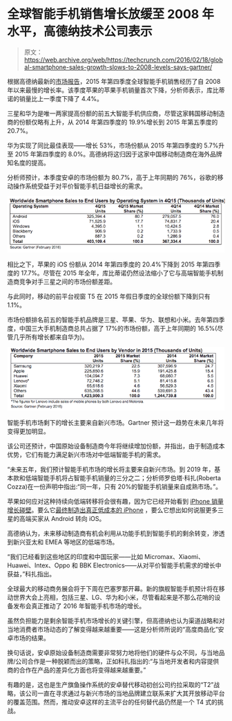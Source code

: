 # 全球智能手机销售增长放缓至 2008 年水平，高德纳技术公司表示

> 原文：<https://web.archive.org/web/https://techcrunch.com/2016/02/18/global-smartphone-sales-growth-slows-to-2008-levels-says-gartner/>

根据高德纳最新的[市场报告](https://web.archive.org/web/20221220011538/https://www.gartner.com/doc/3213117)，2015 年第四季度全球智能手机销售经历了自 2008 年以来最慢的增长率。该季度苹果的苹果手机销量首次下降，分析师表示，库比蒂诺的销量比上一季度下降了 4.4%。

三星和华为是唯一两家提高份额的前五大智能手机供应商，尽管这家韩国移动制造商的份额仅略有上升，从 2014 年第四季度的 19.9%增长到 2015 年第五季度的 20.7%。

华为实现了同比最佳表现——增长 53%，市场份额从 2015 年第四季度的 5.7%升至 2015 年第四季度的 8.0%。高德纳将这归因于这家中国移动制造商在海外品牌知名度的提高。

分析师预计，本季度安卓的市场份额为 80.7%，高于上年同期的 76%，谷歌的移动操作系统受益于对平价智能手机日益增长的需求。

[![Gartner](img/d4bb6f7e25f985cc68376d68044fb303.png)](https://web.archive.org/web/20221220011538/https://techcrunch.com/2016/02/18/global-smartphone-sales-growth-slows-to-2008-levels-says-gartner/screen-shot-2016-02-18-at-11-38-08-am/)

相比之下，苹果的 iOS 份额从 2014 年第四季度的 20.4%下降到 2015 年第四季度的 17.7%。尽管在 2015 年全年，库比蒂诺仍然设法缩小了它与高端智能手机制造商竞争对手三星之间的市场份额差距。

与此同时，移动的前平台视窗 T5 在 2015 年假日季度的全球份额下降到只有 1.1%。

市场份额排名前五的智能手机品牌是三星、苹果、华为、联想和小米。去年第四季度，中国三大手机制造商总共占据了 17%的市场份额，高于上年同期的 16.5%(尽管几乎所有增长都来自华为)。

[![Gartner](img/0c85783864ee853e60f80bb714e6d0fd.png)](https://web.archive.org/web/20221220011538/https://techcrunch.com/2016/02/18/global-smartphone-sales-growth-slows-to-2008-levels-says-gartner/screen-shot-2016-02-18-at-11-31-25-am/)

智能手机市场剩下的增长主要来自新兴市场。Gartner 预计这一趋势在未来几年将变得更加明显。

该公司还预计，中国原始设备制造商今年将继续增加份额，并指出，由于制造成本优势，它们有能力满足新兴市场对中低端智能手机的需求。

“未来五年，我们预计智能手机市场的增长将主要来自新兴市场。到 2019 年，基本款和低端智能手机将占智能手机销量的三分之二；分析师罗伯塔·科扎(Roberta Cozza)在一份声明中指出:“同一年，只有 20%的智能手机销量来自成熟市场。”。

苹果如何应对这种持续向低端转移将会很有趣，因为它已经开始看到 [iPhone 销量增长碰壁](https://web.archive.org/web/20221220011538/https://techcrunch.com/2016/01/26/apple-beats-earnings-expectations-but-misses-on-iphone-sales/)。要么它[最终制造出真正低成本的 iPhone](https://web.archive.org/web/20221220011538/https://techcrunch.com/2013/02/22/why-every-analyst-is-in-love-with-the-siren-song-of-the-low-cost-iphone/) ，要么它想出如何说服更多三星的高端买家从 Android 转向 iOS。

高德纳认为，未来移动制造商有机会利用从功能手机到智能手机的剩余转变，渗透到新兴亚太和 EMEA 等地区的低端市场。

“我们已经看到这些地区的印度和中国玩家——比如 Micromax、Xiaomi、Huawei、Intex、Oppo 和 BBK Electronics——从对平价智能手机需求的增长中获益，”科扎指出。

全球最大的移动商务展会将于下周在巴塞罗那开幕。新的旗舰智能手机预计将在移动世界大会上亮相，包括三星、LG、华为和小米，尽管看起来是不那么花哨的设备发布会真正推动了 2016 年智能手机市场的增长。

虽然负担能力是剩余智能手机市场增长的关键引擎，但高德纳也认为渠道战略和对当地消费者市场动态的了解变得越来越重要——这是分析师所说的“高度商品化”安卓市场的结果。

换句话说，安卓原始设备制造商需要非常努力地将他们的硬件与众不同，与当地品牌/公司合作是一种脱颖而出的策略，正如科扎指出的:“与当地开发者和内容提供商的合作在产品的差异化方面也将变得越来越重要。”

有趣的是，这也是生产旗鱼操作系统的安卓替代移动初创公司约拉采取的“T2”战略，该公司一直在寻求通过与新兴市场的当地品牌建立联系来扩大其开放移动平台的覆盖范围。然而，推动安卓这样的主流平台的任何替代品仍然是一个 T4 式的挑战。
